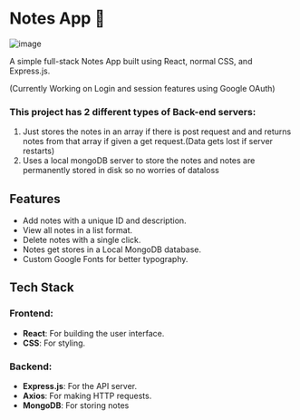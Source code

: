 # Notes App 📝

![image](https://github.com/user-attachments/assets/6c5baa6e-2e81-4e99-8c44-27e8415a41dd)

A simple full-stack Notes App built using React, normal CSS, and Express.js.

(Currently Working on Login and session features using Google OAuth)

### This project has 2 different types of Back-end servers:
1) Just stores the notes in an array if there is post request and and returns notes from that array if given a get request.(Data gets lost if server restarts)
2) Uses a local mongoDB server to store the notes and notes are permanently stored in disk so no worries of dataloss

## Features
- Add notes with a unique ID and description.
- View all notes in a list format.
- Delete notes with a single click.
- Notes get stores in a Local MongoDB database.
- Custom Google Fonts for better typography.

## Tech Stack
### Frontend:
- **React**: For building the user interface.
- **CSS**: For styling.


### Backend:
- **Express.js**: For the API server.
- **Axios**: For making HTTP requests.
- **MongoDB**: For storing notes
